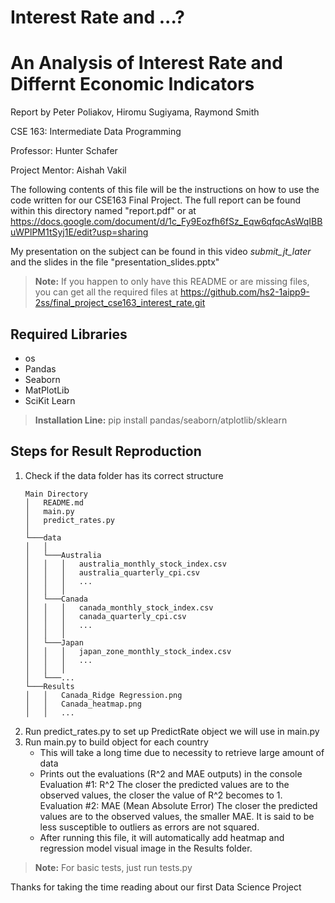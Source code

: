 # Interest Rate and ...?
# An Analysis of Interest Rate and Differnt Economic Indicators

Report by Peter Poliakov, Hiromu Sugiyama, Raymond Smith

CSE 163: Intermediate Data Programming

Professor: Hunter Schafer

Project Mentor: Aishah Vakil

The following contents of this file will be the instructions on how to use the code written for our CSE163 Final Project. The full report can be found within this directory named "report.pdf" or at https://docs.google.com/document/d/1c_Fy9Eozfh6fSz_Eqw6qfqcAsWqIBBuWPlPM1tSyj1E/edit?usp=sharing

My presentation on the subject can be found in this video _submit_jt_later_ and the slides in the file "presentation_slides.pptx"

> **Note:** If you happen to only have this README or are missing files, you can get all the required files at https://github.com/hs2-1aipp9-2ss/final_project_cse163_interest_rate.git

## Required Libraries

- os
- Pandas
- Seaborn
- MatPlotLib
- SciKit Learn

> **Installation Line:** pip install pandas/seaborn/atplotlib/sklearn

## Steps for Result Reproduction
1. Check if the data folder has its correct structure
    ```
    Main Directory
    │   README.md
    │   main.py
    │   predict_rates.py
    │
    └───data
    │   │
    │   └───Australia
    │   │   │   australia_monthly_stock_index.csv
    │   │   │   australia_quarterly_cpi.csv
    │   │   │   ...
    │   │   │
    │   └───Canada
    │   │   │   canada_monthly_stock_index.csv
    │   │   │   canada_quarterly_cpi.csv
    │   │   │   ...
    │   │   │
    │   └───Japan
    │   │   │   japan_zone_monthly_stock_index.csv
    │   │   │   ...
    │   │   │
    │   └───...
    └───Results
    │   │   Canada_Ridge Regression.png
    │   │   Canada_heatmap.png
    │   │   ...
    ```
2. Run predict_rates.py to set up PredictRate object we will use in main.py
3. Run main.py to build object for each country
    - This will take a long time due to necessity to retrieve large amount of data
    - Prints out the evaluations (R^2 and MAE outputs) in the console
       Evaluation #1: R^2
         The closer the predicted values are to the observed values,
         the closer the value of R^2 becomes to 1. 
       Evaluation #2: MAE (Mean Absolute Error)
          The closer the predicted values are to the observed values, 
          the smaller MAE.
          It is said to be less susceptible to outliers as errors are not squared.
    - After running this file, it will automatically add heatmap and regression model visual image in the Results folder. 

> **Note:** For basic tests, just run tests.py

Thanks for taking the time reading about our first Data Science Project
